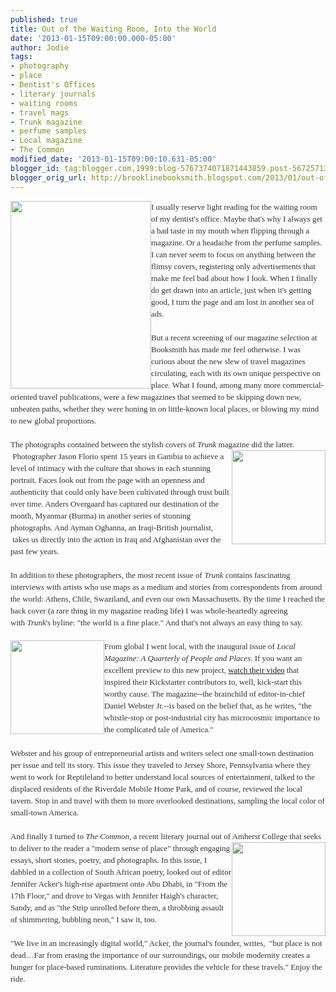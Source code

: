 ```yaml
---
published: true
title: Out of the Waiting Room, Into the World
date: '2013-01-15T09:00:00.000-05:00'
author: Jodie
tags:
- photography
- place
- Dentist's Offices
- literary journals
- waiting rooms
- travel mags
- Trunk magazine
- perfume samples
- Local magazine
- The Common
modified_date: '2013-01-15T09:00:10.631-05:00'
blogger_id: tag:blogger.com,1999:blog-5767374071871443859.post-5672571332698623434
blogger_orig_url: http://brooklinebooksmith.blogspot.com/2013/01/out-of-waiting-room-into-world.html
---
```


<div style="color: #333333; font-family: Georgia, 'Times New Roman', 'Bitstream Charter', Times, serif; font-size: 13px; line-height: 19px;"><a data-mce-href="http://globecornerbookstore.com/blogs/wp-content/uploads/2013/01/mzl.pnayxbaw.1024x1024-65.jpg" href="http://globecornerbookstore.com/blogs/wp-content/uploads/2013/01/mzl.pnayxbaw.1024x1024-65.jpg"><img alt="" class="alignleft size-medium wp-image-8704" data-mce-src="http://globecornerbookstore.com/blogs/wp-content/uploads/2013/01/mzl.pnayxbaw.1024x1024-65-225x300.jpg" height="300" src="http://globecornerbookstore.com/blogs/wp-content/uploads/2013/01/mzl.pnayxbaw.1024x1024-65-225x300.jpg" style="border: 0px; cursor: default; float: left;" title="mzl.pnayxbaw.1024x1024-65" width="225" /></a>I usually reserve light reading for the waiting room of my dentist's office. Maybe that's why I always get a bad taste in my mouth when flipping through a magazine. Or a headache from the perfume samples. I can never seem to focus on anything between the flimsy covers, registering only advertisements that make me feel bad about how I look. When I finally do get drawn into an article, just when it's getting good, I turn the page and am lost in another sea of ads.</div><div style="color: #333333; font-family: Georgia, 'Times New Roman', 'Bitstream Charter', Times, serif; font-size: 13px; line-height: 19px;"><br /></div><div style="color: #333333; font-family: Georgia, 'Times New Roman', 'Bitstream Charter', Times, serif; font-size: 13px; line-height: 19px;">But a recent screening of our magazine selection at Booksmith has made me feel otherwise. I was curious about the new slew of travel magazines circulating, each with its own unique perspective on place. What I found, among many more commercial-oriented travel publications, were a few magazines that seemed to be skipping down new, unbeaten paths, whether they were honing in on little-known local places, or blowing my mind to new global proportions.</div><div style="color: #333333; font-family: Georgia, 'Times New Roman', 'Bitstream Charter', Times, serif; font-size: 13px; line-height: 19px;"><br /></div><div style="color: #333333; font-family: Georgia, 'Times New Roman', 'Bitstream Charter', Times, serif; font-size: 13px; line-height: 19px;">The photographs contained between the stylish covers of&nbsp;<em>Trunk</em>&nbsp;magazine did the latter.<a data-mce-href="http://globecornerbookstore.com/blogs/wp-content/uploads/2013/01/31719ea971d7e244eeb30ca3f5e0a2b7.jpeg" href="http://globecornerbookstore.com/blogs/wp-content/uploads/2013/01/31719ea971d7e244eeb30ca3f5e0a2b7.jpeg"><img alt="" class="alignright size-thumbnail wp-image-8700" data-mce-src="http://globecornerbookstore.com/blogs/wp-content/uploads/2013/01/31719ea971d7e244eeb30ca3f5e0a2b7-150x150.jpeg" height="150" src="http://globecornerbookstore.com/blogs/wp-content/uploads/2013/01/31719ea971d7e244eeb30ca3f5e0a2b7-150x150.jpeg" style="border: 0px; cursor: default; float: right;" title="31719ea971d7e244eeb30ca3f5e0a2b7" width="150" /></a>&nbsp;Photographer Jason Florio spent 15 years in Gambia to achieve a level of intimacy with the culture that shows in each stunning portrait. Faces look out from the page with an openness and authenticity that could only have been cultivated through trust built over time. Anders Overgaard has captured our destination of the month, Myanmar (Burma) in another series of stunning photographs. And Ayman Oghanna, an Iraqi-British journalist, &nbsp;takes us directly into the action in Iraq and Afghanistan over the past few years.</div><div style="color: #333333; font-family: Georgia, 'Times New Roman', 'Bitstream Charter', Times, serif; font-size: 13px; line-height: 19px;"><br /></div><div style="color: #333333; font-family: Georgia, 'Times New Roman', 'Bitstream Charter', Times, serif; font-size: 13px; line-height: 19px;">In addition to these photographers, the most recent issue of&nbsp;<em>Trunk</em>&nbsp;contains fascinating interviews with artists who use maps as a medium and stories from correspondents from around the world: Athens, Chile, Swaziland, and even our own&nbsp;Massachusetts. By the time I reached the back cover (a rare thing in my magazine reading life) I was whole-heartedly agreeing with&nbsp;<em>Trunk</em>'s byline: "the world is a fine place." And that's not always an easy thing to say.</div><div style="color: #333333; font-family: Georgia, 'Times New Roman', 'Bitstream Charter', Times, serif; font-size: 13px; line-height: 19px;"><br /></div><div style="color: #333333; font-family: Georgia, 'Times New Roman', 'Bitstream Charter', Times, serif; font-size: 13px; line-height: 19px;"><a data-mce-href="http://globecornerbookstore.com/blogs/wp-content/uploads/2013/01/tumblr_melqo2YMte1rvpol0o1_500.jpg" href="http://globecornerbookstore.com/blogs/wp-content/uploads/2013/01/tumblr_melqo2YMte1rvpol0o1_500.jpg"><img alt="" class="alignleft size-thumbnail wp-image-8701" data-mce-src="http://globecornerbookstore.com/blogs/wp-content/uploads/2013/01/tumblr_melqo2YMte1rvpol0o1_500-150x150.jpg" height="150" src="http://globecornerbookstore.com/blogs/wp-content/uploads/2013/01/tumblr_melqo2YMte1rvpol0o1_500-150x150.jpg" style="border: 0px; cursor: default; float: left;" title="tumblr_melqo2YMte1rvpol0o1_500" width="150" /></a>From global I went local, with the inaugural issue of&nbsp;<em>Local Magazine: A Quarterly of People and Places</em>. If you want an excellent&nbsp;preview to this new project,&nbsp;<a data-mce-href="http://www.kickstarter.com/projects/1583353912/local-a-quarterly-of-people-and-places" href="http://www.kickstarter.com/projects/1583353912/local-a-quarterly-of-people-and-places">watch their video</a>&nbsp;that inspired their Kickstarter&nbsp;contributors&nbsp;to, well, kick-start this worthy cause. The magazine--the brainchild of editor-in-chief Daniel Webster Jr.--is based on the belief that, as he writes, "the whistle-stop or post-industrial&nbsp;city has microcosmic importance to the complicated tale of America."</div><div style="color: #333333; font-family: Georgia, 'Times New Roman', 'Bitstream Charter', Times, serif; font-size: 13px; line-height: 19px;"><br /></div><div style="color: #333333; font-family: Georgia, 'Times New Roman', 'Bitstream Charter', Times, serif; font-size: 13px; line-height: 19px;">Webster and his group of&nbsp;entrepreneurial&nbsp;artists and writers select one small-town destination per issue and tell its story. This issue they traveled to Jersey Shore, Pennsylvania where they went to work for Reptileland to better understand local sources of entertainment, talked to the displaced residents of the Riverdale Mobile Home Park, and of course, reviewed the local tavern. Stop in and travel with them to more overlooked destinations, sampling the local color of small-town America.</div><div style="color: #333333; font-family: Georgia, 'Times New Roman', 'Bitstream Charter', Times, serif; font-size: 13px; line-height: 19px;"><br /></div><div style="color: #333333; font-family: Georgia, 'Times New Roman', 'Bitstream Charter', Times, serif; font-size: 13px; line-height: 19px;">And finally I turned to&nbsp;<em>The Common</em>, a recent literary journal out of Amherst College that seeks to deliver to the reader a "modern<a data-mce-href="http://globecornerbookstore.com/blogs/wp-content/uploads/2013/01/2861439_300.jpg" href="http://globecornerbookstore.com/blogs/wp-content/uploads/2013/01/2861439_300.jpg"><img alt="" class="alignright size-thumbnail wp-image-8702" data-mce-src="http://globecornerbookstore.com/blogs/wp-content/uploads/2013/01/2861439_300-150x150.jpg" height="150" src="http://globecornerbookstore.com/blogs/wp-content/uploads/2013/01/2861439_300-150x150.jpg" style="border: 0px; cursor: default; float: right;" title="2861439_300" width="150" /></a>&nbsp;sense of place" through engaging essays, short stories, poetry, and photographs. In this issue, I dabbled in a collection of South African poetry, looked out of editor Jennifer Acker's high-rise apartment onto Abu Dhabi, in "From the 17th Floor," and drove to Vegas with Jennifer Haigh's character, Sandy, and as "the Strip unrolled before them, a throbbing assault of shimmering, bubbling neon," I saw it, too.</div><div style="color: #333333; font-family: Georgia, 'Times New Roman', 'Bitstream Charter', Times, serif; font-size: 13px; line-height: 19px;"><br /></div><div style="color: #333333; font-family: Georgia, 'Times New Roman', 'Bitstream Charter', Times, serif; font-size: 13px; line-height: 19px;">"We live in an increasingly digital world," Acker, the journal's founder, writes, &nbsp;"but place is not dead…Far from erasing the importance of our surroundings, our mobile modernity creates a hunger for place-based ruminations. Literature provides the vehicle for these travels." Enjoy the ride.</div>